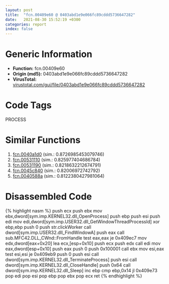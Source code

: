 ```yaml
---
layout: post
title:  "fcn.00409e60 @ 0403abd1e9e066fc89cddd5736647282"
date:   2021-08-30 15:52:19 +0300
categories: report
index: false
---
```


# Generic Information
- **Function:** fcn.00409e60
- **Origin (md5):** 0403abd1e9e066fc89cddd5736647282
- **VirusTotal:** [virustotal.com/gui/file/0403abd1e9e066fc89cddd5736647282][virustotal_ref]

# Code Tags
<span class="tag" id="PROCESS">PROCESS</span>


# Similar Functions

1. [fcn.0040a1d0][similar_1_ref] (sim.: 0.8726985453079746)
2. [fcn.00531110][similar_2_ref] (sim.: 0.825977404686784)
3. [fcn.00531190][similar_3_ref] (sim.: 0.8218632212674791)
4. [fcn.0045c840][similar_4_ref] (sim.: 0.82006972742792)
5. [fcn.0040588a][similar_5_ref] (sim.: 0.8122380427981064)


# Disassembled Code

{% highlight nasm %}
push ecx
push ebx
mov ebx,dword[sym.imp.KERNEL32.dll_OpenProcess]
push ebp
push esi
push edi
mov edi,dword[sym.imp.USER32.dll_GetWindowThreadProcessId]
xor ebp,ebp
push 0
push str.clickWorker
call dword[sym.imp.USER32.dll_FindWindowA]
push eax
call sub.MFC42.DLL_CWnd::FromHandle
test eax,eax
je 0x409ec7
mov edx,dword[eax+0x20]
lea ecx,[esp+0x10]
push ecx
push edx
call edi
mov eax,dword[esp+0x10]
push eax
push 0
push 0x100001
call ebx
mov esi,eax
test esi,esi
je 0x409eb9
push 0
push esi
call dword[sym.imp.KERNEL32.dll_TerminateProcess]
push esi
call dword[sym.imp.KERNEL32.dll_CloseHandle]
push 0x64
call dword[sym.imp.KERNEL32.dll_Sleep]
inc ebp
cmp ebp,0x14
jl 0x409e73
pop edi
pop esi
pop ebp
pop ebx
pop ecx
ret
{% endhighlight %}


[similar_1_ref]: /report/fcn.0040a1d0@0403abd1e9e066fc89cddd5736647282
[similar_2_ref]: /report/fcn.00531110@c60344b51fa39a329b92557d24ff7670
[similar_3_ref]: /report/fcn.00531190@c60344b51fa39a329b92557d24ff7670
[similar_4_ref]: /report/fcn.0045c840@418e0921f3a9bd4f5bc0dcc59623b5a1
[similar_5_ref]: /report/fcn.0040588a@0c82eefbb8a4714538e49f74fe0058a6
[virustotal_ref]: https://www.virustotal.com/gui/file/0403abd1e9e066fc89cddd5736647282